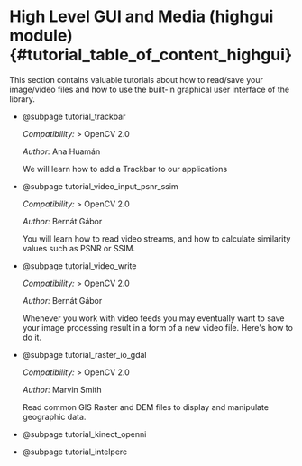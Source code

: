 High Level GUI and Media (highgui module) {#tutorial_table_of_content_highgui}
=========================================

This section contains valuable tutorials about how to read/save your image/video files and how to
use the built-in graphical user interface of the library.

-   @subpage tutorial_trackbar

    *Compatibility:* \> OpenCV 2.0

    *Author:* Ana Huamán

    We will learn how to add a Trackbar to our applications

-   @subpage tutorial_video_input_psnr_ssim

    *Compatibility:* \> OpenCV 2.0

    *Author:* Bernát Gábor

    You will learn how to read video streams, and how to calculate similarity values such as PSNR
    or SSIM.

-   @subpage tutorial_video_write

    *Compatibility:* \> OpenCV 2.0

    *Author:* Bernát Gábor

    Whenever you work with video feeds you may eventually want to save your image processing
    result in a form of a new video file. Here's how to do it.

-   @subpage tutorial_raster_io_gdal

    *Compatibility:* \> OpenCV 2.0

    *Author:* Marvin Smith

    Read common GIS Raster and DEM files to display and manipulate geographic data.

-   @subpage tutorial_kinect_openni

-   @subpage tutorial_intelperc
